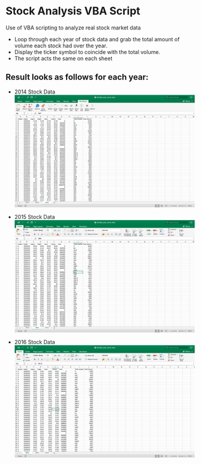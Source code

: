 # Stock Analysis VBA Script
Use of VBA scripting to analyze real stock market data
- Loop through each year of stock data and grab the total amount of volume each stock had over the year.
- Display the ticker symbol to coincide with the total volume.
- The script acts the same on each sheet
## Result looks as follows for each year:

- 2014 Stock Data
![Stock Data Analysis Image 2014](https://github.com/abdulib/Stock-Analysis-VBA-/blob/master/2014%20Stock%20Data.png)

- 2015 Stock Data
![Stock Data Analysis Image 2015](https://github.com/abdulib/Stock-Analysis-VBA-/blob/master/2015%20Stock%20Data.png)

- 2016 Stock Data
![Stock Data Analysis Image 2016](https://github.com/abdulib/Stock-Analysis-VBA-/blob/master/2016%20Stock%20Data.png)
